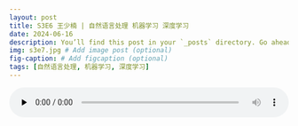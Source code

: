 ```yaml
---
layout: post
title: S3E6 王少楠 | 自然语言处理 机器学习 深度学习
date: 2024-06-16
description: You’ll find this post in your `_posts` directory. Go ahead and edit it and re-build the site to see your changes. # Add post description (optional)
img: s3e7.jpg # Add image post (optional)
fig-caption: # Add figcaption (optional)
tags: [自然语言处理, 机器学习, 深度学习]
---
```

<audio controls preload="none" style="width: 100%">
    <source src="https://aod.cos.tx.xmcdn.com/storages/1616-audiofreehighqps/AC/F7/GKwRIaIKyN3YARDHAgMU9l3X.m4a" type="audio/mp3" />
</audio>

